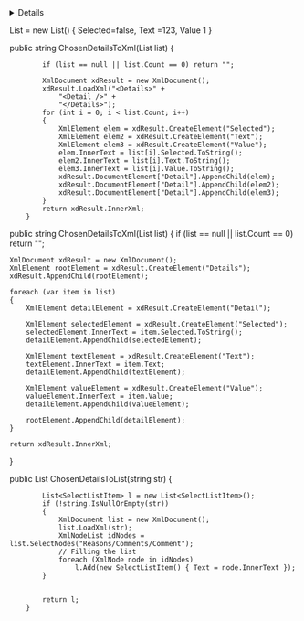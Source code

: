 <Details><Detail><Selected>False</Selected><Text>Акт на землю</Text><Value>1.4</Value><Selected>False</Selected><Text>Акт приемки объекта в эксплуатацию, решение на ЗУ</Text><Value>1.5</Value><Selected>True</Selected><Text>Договор дарения</Text><Value>1.6</Value><Selected>False</Selected><Text>Договор купли продажи</Text><Value>1.1</Value><Selected>False</Selected><Text>Договор приватизации</Text><Value>1.8</Value><Selected>False</Selected><Text>Иное(обяз поле для заполнения с огр символов)</Text><Value>1.11</Value><Selected>True</Selected><Text>Не вложены документы по движимому имуществу</Text><Value>1.9</Value><Selected>False</Selected><Text>Предварительный договор купли-продажи</Text><Value>1.2</Value><Selected>False</Selected><Text>Свидетельство о праве на наследство по завещанию(по закону)</Text><Value>1.7</Value><Selected>True</Selected><Text>Справка о зарегистрированных правах(обременениях) на недвижимое имущество и его технических характеристика</Text><Value>1.10</Value><Selected>False</Selected><Text>Технический паспорт (Ф-2) на регистрируемые объекты неденжнмости</Text><Value>1.3</Value></Detail></Details>


List<SelectedListItem> = new List<SelectedListItem>() {
  Selected=false,
  Text =123, 
  Value 1
} 


 public string ChosenDetailsToXml(List<SelectListItem> list)
        {

            if (list == null || list.Count == 0) return "";

            XmlDocument xdResult = new XmlDocument();
            xdResult.LoadXml("<Details>" +
                "<Detail />" +
                "</Details>");
            for (int i = 0; i < list.Count; i++)
            {
                XmlElement elem = xdResult.CreateElement("Selected");
                XmlElement elem2 = xdResult.CreateElement("Text");
                XmlElement elem3 = xdResult.CreateElement("Value");
                elem.InnerText = list[i].Selected.ToString();
                elem2.InnerText = list[i].Text.ToString();
                elem3.InnerText = list[i].Value.ToString();
                xdResult.DocumentElement["Detail"].AppendChild(elem);
                xdResult.DocumentElement["Detail"].AppendChild(elem2);
                xdResult.DocumentElement["Detail"].AppendChild(elem3);
            }
            return xdResult.InnerXml;
        }


public string ChosenDetailsToXml(List<SelectListItem> list)
{
    if (list == null || list.Count == 0) return "";

    XmlDocument xdResult = new XmlDocument();
    XmlElement rootElement = xdResult.CreateElement("Details");
    xdResult.AppendChild(rootElement);

    foreach (var item in list)
    {
        XmlElement detailElement = xdResult.CreateElement("Detail");
        
        XmlElement selectedElement = xdResult.CreateElement("Selected");
        selectedElement.InnerText = item.Selected.ToString();
        detailElement.AppendChild(selectedElement);

        XmlElement textElement = xdResult.CreateElement("Text");
        textElement.InnerText = item.Text;
        detailElement.AppendChild(textElement);

        XmlElement valueElement = xdResult.CreateElement("Value");
        valueElement.InnerText = item.Value;
        detailElement.AppendChild(valueElement);

        rootElement.AppendChild(detailElement);
    }

    return xdResult.InnerXml;
}


 public List<SelectListItem> ChosenDetailsToList(string str)
        {

            List<SelectListItem> l = new List<SelectListItem>();
            if (!string.IsNullOrEmpty(str))
            {
                XmlDocument list = new XmlDocument();
                list.LoadXml(str);
                XmlNodeList idNodes = list.SelectNodes("Reasons/Comments/Comment");
                // Filling the list
                foreach (XmlNode node in idNodes)
                    l.Add(new SelectListItem() { Text = node.InnerText });
            }


            return l;
        }


        
